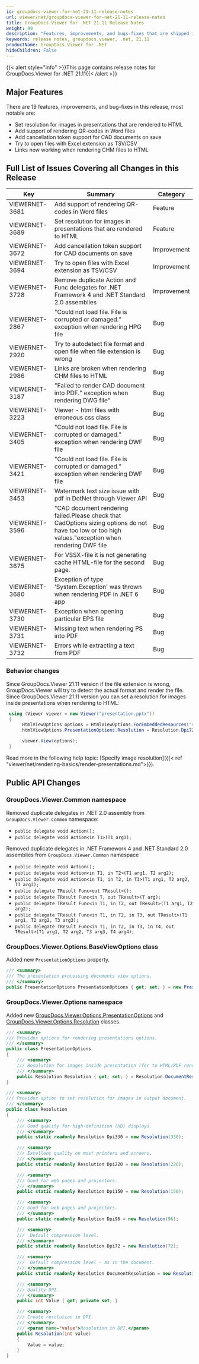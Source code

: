 ```yaml
---
id: groupdocs-viewer-for-net-21-11-release-notes
url: viewer/net/groupdocs-viewer-for-net-21-11-release-notes
title: GroupDocs.Viewer for .NET 21.11 Release Notes
weight: 99
description: "Features, improvements, and bugs-fixes that are shipped in GroupDocs.Viewer for .NET 21.11"
keywords: release notes, groupdocs.viewer, .net, 21.11
productName: GroupDocs.Viewer for .NET
hideChildren: False
---
```

{{< alert style="info" >}}This page contains release notes for GroupDocs.Viewer for .NET 21.11{{< /alert >}}

## Major Features

There are 19 features, improvements, and bug-fixes in this release, most notable are:

* Set resolution for images in presentations that are rendered to HTML
* Add support of rendering QR-codes in Word files
* Add cancellation token support for CAD documents on save
* Try to open files with Excel extension as TSV/CSV
* Links now working when rendering CHM files to HTML

## Full List of Issues Covering all Changes in this Release

| Key|Summary| Category |
| --- | --- | --- |
|VIEWERNET-3681|Add support of rendering QR-codes in Word files|Feature|
|VIEWERNET-3689|Set resolution for images in presentations that are rendered to HTML|Feature|
|VIEWERNET-3672|Add cancellation token support for CAD documents on save|Improvement
|VIEWERNET-3694|Try to open files with Excel extension as TSV/CSV |Improvement
|VIEWERNET-3728|Remove duplicate Action and Func delegates for .NET Framework 4 and .NET Standard 2.0 assemblies|Improvement|
|VIEWERNET-2867|"Could not load file. File is corrupted or damaged." exception when rendering HPG file|Bug|
|VIEWERNET-2920|Try to autodetect file format and open file when file extension is wrong|Bug|
|VIEWERNET-2986|Links are broken when rendering CHM files to HTML|Bug|
|VIEWERNET-3187|"Failed to render CAD document into PDF." exception when rendering DWG file"|Bug|
|VIEWERNET-3223|Viewer - html files with erroneous css class|Bug|
|VIEWERNET-3405|"Could not load file. File is corrupted or damaged." exception when rendering DWF file|Bug|
|VIEWERNET-3421|"Could not load file. File is corrupted or damaged." exception when rendering DWF file|Bug|
|VIEWERNET-3453|Watermark text size issue with pdf in DotNet through Viewer API|Bug|
|VIEWERNET-3596|"CAD document rendering failed.Please check that CadOptions sizing options do not have too low or too high values."exception when rendering DWF file|Bug|
|VIEWERNET-3675|For VSSX-file it is not generating cache HTML-file for the second page.|Bug|
|VIEWERNET-3680|Exception of type 'System.Exception' was thrown when rendering PDF in .NET 6 app|Bug|
|VIEWERNET-3730|Exception when opening particular EPS file|Bug|
|VIEWERNET-3731|Missing text when rendering PS into PDF|Bug|
|VIEWERNET-3732|Errors while extracting a text from PDF|Bug|

### Behavior changes

Since GroupDocs.Viewer 21.11 version if the file extension is wrong, GroupDocs.Viewer will try to detect the actual format and render the file.
Since GroupDocs.Viewer 21.11 version you can set a resolution for images inside presentations when rendering to HTML:

```cs
 using (Viewer viewer = new Viewer("presentation.pptx"))
 {
      HtmlViewOptions options = HtmlViewOptions.ForEmbeddedResources("result_{0}.html");
      htmlViewOptions.PresentationOptions.Resolution = Resolution.Dpi72;

      viewer.View(options);
 }
```

Read more in the following help topic: [Specify image resolution]({{< ref "viewer/net/rendering-basics/render-presentations.md">}}).

## Public API Changes

### GroupDocs.Viewer.Common namespace

Removed duplicate delegates in .NET 2.0 assembly from `GroupDocs.Viewer.Common` namespace:

* `public delegate void Action();`
* `public delegate void Action<in T1>(T1 arg1);`

Removed duplicate delegates in .NET Framework 4 and .NET Standard 2.0 assemblies from `GroupDocs.Viewer.Common` namespace

* `public delegate void Action();`
* `public delegate void Action<in T1, in T2>(T1 arg1, T2 arg2);`
* `public delegate void Action<in T1, in T2, in T3>(T1 arg1, T2 arg2, T3 arg3);`
* `public delegate TResult Func<out TResult>();`
* `public delegate TResult Func<in T, out TResult>(T arg);`
* `public delegate TResult Func<in T1, in T2, out TResult>(T1 arg1, T2 arg2);`
* `public delegate TResult Func<in T1, in T2, in T3, out TResult>(T1 arg1, T2 arg2, T3 arg3);`
* `public delegate TResult Func<in T1, in T2, in T3, in T4, out TResult>(T1 arg1, T2 arg2, T3 arg3, T4 arg4);`

### GroupDocs.Viewer.Options.BaseViewOptions class

Added new `PresentationOptions` property.

```cs
/// <summary>
/// The presentation processing documents view options.
/// </summary>
public PresentationOptions PresentationOptions { get; set; } = new PresentationOptions();
```

### GroupDocs.Viewer.Options namespace

Added new [GroupDocs.Viewer.Options.PresentationOptions](<https://apireference.groupdocs.com/viewer/net/groupdocs.viewer.options/presentationoptions>) and
[GroupDocs.Viewer.Options.Resolution](<https://apireference.groupdocs.com/viewer/net/groupdocs.viewer.options/resolution>) classes.

```cs
/// <summary>
/// Provides options for rendering presentations options.
/// </summary>
public class PresentationOptions
{
    /// <summary>
    /// Resolution for images inside presentation (for to HTML/PDF rendering only).
    /// </summary>
    public Resolution Resolution { get; set; } = Resolution.DocumentResolution;
}

/// <summary>
/// Provides option to set resolution for images in output document.
/// </summary>
public class Resolution
{
    /// <summary>
    /// Good quality for high-definition (HD) displays.
    /// </summary>
    public static readonly Resolution Dpi330 = new Resolution(330);

    /// <summary>
    /// Excellent quality on most printers and screens.
    /// </summary>
    public static readonly Resolution Dpi220 = new Resolution(220);

    /// <summary>
    /// Good for web pages and projectors.
    /// </summary>
    public static readonly Resolution Dpi150 = new Resolution(150);

    /// <summary>
    /// Good for web pages and projectors.
    /// </summary>
    public static readonly Resolution Dpi96 = new Resolution(96);

    /// <summary>
    ///  Default compression level.
    /// </summary>
    public static readonly Resolution Dpi72 = new Resolution(72);

    /// <summary>
    ///  Default compression level - as in the document.
    /// </summary>
    public static readonly Resolution DocumentResolution = new Resolution(0);

    /// <summary>
    /// Quality DPI.
    /// </summary>
    public int Value { get; private set; }

    /// <summary>
    /// Create resolution in DPI.
    /// </summary>
    /// <param name="value">Resolution in DPI.</param>
    public Resolution(int value)
    {
        Value = value;
    }
}
```
